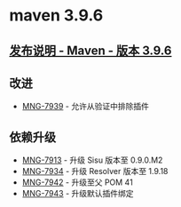 # maven 3.9.6

## [发布说明 - Maven - 版本 3.9.6](https://maven.apache.org/docs/3.9.6/release-notes.html)

## 改进

- [MNG-7939](https://issues.apache.org/jira/browse/MNG-7939) - 允许从验证中排除插件

## 依赖升级

- [MNG-7913](https://issues.apache.org/jira/browse/MNG-7913) - 升级 Sisu 版本至 0.9.0.M2
- [MNG-7934](https://issues.apache.org/jira/browse/MNG-7934) - 升级 Resolver 版本至 1.9.18
- [MNG-7942](https://issues.apache.org/jira/browse/MNG-7942) - 升级至父 POM 41
- [MNG-7943](https://issues.apache.org/jira/browse/MNG-7943) - 升级默认插件绑定
```